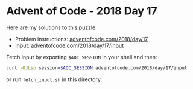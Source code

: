 # Advent of Code - 2018 Day 17
Here are my solutions to this puzzle.

* Problem instructions: [adventofcode.com/2018/day/17](https://adventofcode.com/2018/day/17)
* Input: [adventofcode.com/2018/day/17/input](https://adventofcode.com/2018/day/17/input)

Fetch input by exporting `$AOC_SESSION` in your shell and then:
```bash
curl -OJLsb session=$AOC_SESSION adventofcode.com/2018/day/17/input
```

or run `fetch_input.sh` in this directory.
